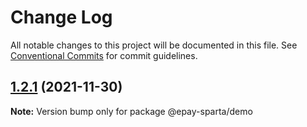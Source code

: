 # Change Log

All notable changes to this project will be documented in this file.
See [Conventional Commits](https://conventionalcommits.org) for commit guidelines.

## [1.2.1](https://github.com/CodeLittlePrince/epay-sparta/compare/v1.2.0...v1.2.1) (2021-11-30)

**Note:** Version bump only for package @epay-sparta/demo
